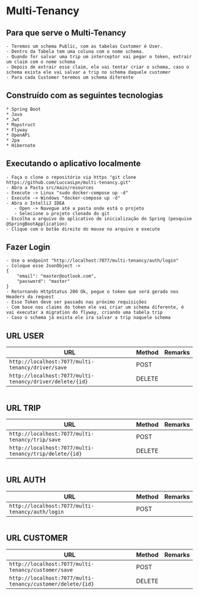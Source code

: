 # Multi-Tenancy

## Para que serve o Multi-Tenancy
```
- Teremos um schema Public, com as tabelas Customer é User.
- Dentro da Tabela tem uma coluna com o nome schema.
- Quando for salvar uma trip um interceptor vai pegar o token, extrair um claim com o nome schema
- Depois de extrair esse claim, ele vai tentar criar o schema, caso o schema exista ele vai salvar a trip no schema daquele customer
- Para cada Customer teremos um schema diferente 
```

## Construído com as seguintes tecnologias

```
* Spring Boot 
* Java
* Jwt
* Mapstruct
* Flyway
* OpenAPi
* Jpa 
* Hibernate
```
## Executando o aplicativo localmente
```
- Faça o clone o repositório via https "git clone https://github.com/LuccasLpn/multi-tenancy.git"
- Abra a Pasta src/main/resources
- Execute -> Linux "sudo docker-compose up -d"
- Execute -> Windows "docker-compose up -d"
- Abra o IntelliJ IDEA
   - Open -> Navegue até a pasta onde está o projeto
   - Selecione o projeto clonado do git
- Escolha o arquivo do aplicativo de inicialização do Spring (pesquise @SpringBootApplication)
- Clique com o botão direito do mouse no arquivo e execute
```
## Fazer Login
```
- Use o endpoint "http://localhost:7077/multi-tenancy/auth/login"
- Coloque esse JsonObject ->
{
    "email": "master@outlook.com",
    "password": "master"
}
- Retornando HttpStatus 200 Ok, pegue o token que será gerado nos Headers da request
- Esse Token deve ser passado nas próximo requisições
- Com base nos claims do token ele vai criar um schema diferente, é vai executar a migration do flyway, criando uma tabela trip
- Caso o schema já exista ele ira salvar a trip naquele schema
```

## URL USER
|  URL |  Method | Remarks |
|----------|--------------|--------------|
|`http://localhost:7077/multi-tenancy/driver/save` | POST | |
|`http://localhost:7077/multi-tenancy/driver/delete/{id}` | DELETE | |
```
```
## URL TRIP
|  URL |  Method | Remarks |
|----------|--------------|--------------|
|`http://localhost:7077/multi-tenancy/trip/save` | POST | |
|`http://localhost:7077/multi-tenancy/trip/delete/{id}` | DELETE | |
```
```
## URL AUTH
|  URL |  Method | Remarks |
|----------|--------------|--------------|
|`http://localhost:7077/multi-tenancy/auth/login` | POST | |
```
```
## URL CUSTOMER
|  URL |  Method | Remarks |
|----------|--------------|--------------|
|`http://localhost:7077/multi-tenancy/customer/save` | POST | |
|`http://localhost:7077/multi-tenancy/customer/delete/{id}` | DELETE | |
```
```